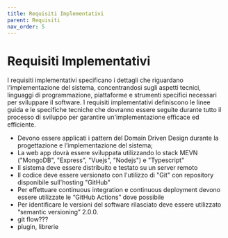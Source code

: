 ```yaml
---
title: Requisiti Implementativi
parent: Requisiti
nav_order: 5
---
```


# Requisiti Implementativi
I requisiti implementativi specificano i dettagli che riguardano l'implementazione del sistema, concentrandosi sugli aspetti tecnici, linguaggi di programmazione, piattaforme e strumenti specifici necessari per sviluppare il software. I requisiti implementativi definiscono le linee guida e le specifiche tecniche che dovranno essere seguite durante tutto il processo di sviluppo per garantire un'implementazione efficace ed efficiente.

- Devono essere applicati i pattern del Domain Driven Design durante la progettazione e l’implementazione del sistema;
- La web app dovrà essere sviluppata utilizzando lo stack MEVN ("MongoDB", "Express", "Vuejs", "Nodejs") e "Typescript"
- Il sistema deve essere distribuito e testato su un server remoto
- Il codice deve essere versionato con l'utilizzo di "Git" con repository disponibile sull'hosting "GitHub"
- Per effettuare continuous integration e continuous deployment devono essere utilizzate le “GitHub Actions” dove possibile
- Per identificare le versioni del software rilasciato deve essere utilizzato “semantic versioning” 2.0.0.
- git flow???
- plugin, librerie